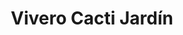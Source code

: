 ---
title: "Vivero Cacti Jardín"
url: /sipe-sipe/vivero-cacti-jardin/
shop: centro de jardinería
---